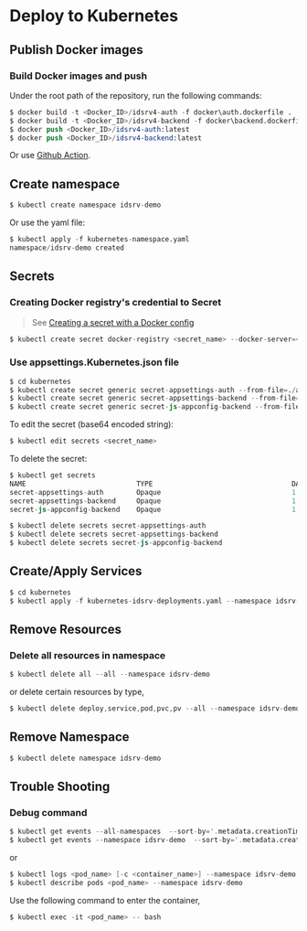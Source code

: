 # Deploy to Kubernetes

## Publish Docker images


### Build Docker images and push

Under the root path of the repository, run the following commands:

```s
$ docker build -t <Docker_ID>/idsrv4-auth -f docker\auth.dockerfile .
$ docker build -t <Docker_ID>/idsrv4-backend -f docker\backend.dockerfile .
$ docker push <Docker_ID>/idsrv4-auth:latest
$ docker push <Docker_ID>/idsrv4-backend:latest
```

Or use [Github Action](https://karatejb.blogspot.com/2021/05/github-action-docker-image.html).



## Create namespace

```s
$ kubectl create namespace idsrv-demo
```

Or use the yaml file:

```s
$ kubectl apply -f kubernetes-namespace.yaml
namespace/idsrv-demo created
```


## Secrets

### Creating Docker registry's credential to Secret

> See [Creating a secret with a Docker config](https://kubernetes.io/docs/concepts/containers/images/#creating-a-secret-with-a-docker-config)

```s
$ kubectl create secret docker-registry <secret_name> --docker-server=<docker_registry_host> --docker-username=<user_name> --docker-password=<password> --docker-email=<email_addr> --namespace idsrv-demo
```


### Use appsettings.Kubernetes.json file

```s
$ cd kubernetes
$ kubectl create secret generic secret-appsettings-auth --from-file=./artifects/auth/appsettings.Kubernetes.json --namespace idsrv-demo
$ kubectl create secret generic secret-appsettings-backend --from-file=./artifects/backend/appsettings.Kubernetes.json --namespace idsrv-demo
$ kubectl create secret generic secret-js-appconfig-backend --from-file=./artifects/backend/app-config.js --namespace idsrv-demo
```

To edit the secret (base64 encoded string):

```s
$ kubectl edit secrets <secret_name>
```


To delete the secret:

```s
$ kubectl get secrets
NAME                           TYPE                                  DATA   AGE
secret-appsettings-auth        Opaque                                1      7h58m
secret-appsettings-backend     Opaque                                1      7h57m
secret-js-appconfig-backend    Opaque                                1      7h57m

$ kubectl delete secrets secret-appsettings-auth
$ kubectl delete secrets secret-appsettings-backend
$ kubectl delete secrets secret-js-appconfig-backend
```




## Create/Apply Services

```s
$ cd kubernetes
$ kubectl apply -f kubernetes-idsrv-deployments.yaml --namespace idsrv-demo
```

## Remove Resources

### Delete all resources in namespace

```s
$ kubectl delete all --all --namespace idsrv-demo
```

or delete certain resources by type,
```s
$ kubectl delete deploy,service,pod,pvc,pv --all --namespace idsrv-demo
```

## Remove Namespace

```s
$ kubectl delete namespace idsrv-demo
```


## Trouble Shooting

### Debug command

```s
$ kubectl get events --all-namespaces  --sort-by='.metadata.creationTimestamp'
$ kubectl get events --namespace idsrv-demo  --sort-by='.metadata.creationTimestamp'
```

or

```s
$ kubectl logs <pod_name> [-c <container_name>] --namespace idsrv-demo
$ kubectl describe pods <pod_name> --namespace idsrv-demo
```


Use the following command to enter the container,

```s
$ kubectl exec -it <pod_name> -- bash
```


